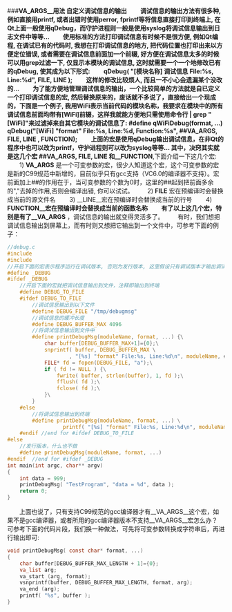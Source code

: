 ###__VA_ARGS__用法
自定义调试信息的输出
　　调试信息的输出方法有很多种,  例如直接用printf,  或者出错时使用perror, fprintf等将信息直接打印到终端上, 在Qt上面一般使用qDebug，而守护进程则一般是使用syslog将调试信息输出到日志文件中等等...
　　使用标准的方法打印调试信息有时候不是很方便,  例如Qt编程, 在调试已有的代码时, 我想在打印调试信息的地方, 把代码位置也打印出来以方便定位错误, 或者需要在调试信息前面加一个前辍, 好方便在调试信息太多的时候可以用grep过滤一下, 仅显示本模块的调试信息, 这时就需要一个一个地修改已有的qDebug, 使其成为以下形式:
　　qDebug( "[模块名称] 调试信息  File:%s, Line:%d", __FILE__, __LINE__ );
　　这样的修改比较烦人, 而且一不小心会遗漏某个没改的...
　　为了能方便地管理调试信息的输出，一个比较简单的方法就是自已定义一个打印调试信息的宏, 然后替换原来的，废话就不多说了，直接给出一个现成的，下面是一个例子, 我用WiFi表示当前代码的模块名称，我要求在模块中的所有调试信息前面均带有[WiFi]前辍，这样我就能方便地只需使用命令行 | grep "\[WiFi\]"来过滤掉来自其它模块的调试信息了:
#define qWiFiDebug(format, ...) qDebug("[WiFi] "format" File:%s, Line:%d, Function:%s", ##__VA_ARGS__, __FILE__, __LINE__ , __FUNCTION__);
　　上面的宏是使用qDebug输出调试信息，在非Qt的程序中也可以改为printf，守护进程则可以改为syslog等等...  其中，决窍其实就是这几个宏 ##__VA_ARGS__, __FILE__, __LINE__ 和__FUNCTION__,下面介绍一下这几个宏:
　　1)  __VA_ARGS__ 是一个可变参数的宏，很少人知道这个宏，这个可变参数的宏是新的C99规范中新增的，目前似乎只有gcc支持（VC6.0的编译器不支持）。宏前面加上##的作用在于，当可变参数的个数为0时，这里的##起到把前面多余的","去掉的作用,否则会编译出错, 你可以试试。
　　2) __FILE__ 宏在预编译时会替换成当前的源文件名
　　3) __LINE__宏在预编译时会替换成当前的行号
　　4) __FUNCTION__宏在预编译时会替换成当前的函数名称
　　有了以上这几个宏，特别是有了__VA_ARGS__ ，调试信息的输出就变得灵活多了。
　　有时，我们想把调试信息输出到屏幕上，而有时则又想把它输出到一个文件中，可参考下面的例子：

```c
//debug.c
#include 
#include
//开启下面的宏表示程序运行在调试版本, 否则为发行版本, 这里假设只有调试版本才输出调试信息
#define _DEBUG
#ifdef _DEBUG
    //开启下面的宏就把调试信息输出到文件，注释即输出到终端
    #define DEBUG_TO_FILE
    #ifdef DEBUG_TO_FILE
        //调试信息输出到以下文件
        #define DEBUG_FILE "/tmp/debugmsg"
        //调试信息的缓冲长度
        #define DEBUG_BUFFER_MAX 4096
        //将调试信息输出到文件中
        #define printDebugMsg(moduleName, format, ...) {\
            char buffer[DEBUG_BUFFER_MAX+1]={0};\
            snprintf( buffer, DEBUG_BUFFER_MAX \
                    , "[%s] "format" File:%s, Line:%d\n", moduleName, ##__VA_ARGS__, __FILE__, __LINE__ );\
            FILE* fd = fopen(DEBUG_FILE, "a");\
            if ( fd != NULL ) {\
                fwrite( buffer, strlen(buffer), 1, fd );\
                fflush( fd );\
                fclose( fd );\
            }\
        }
    #else
        //将调试信息输出到终端
        #define printDebugMsg(moduleName, format, ...) \
                  printf( "[%s] "format" File:%s, Line:%d\n", moduleName, ##__VA_ARGS__, __FILE__, __LINE__ );
    #endif //end for #ifdef DEBUG_TO_FILE
#else
    //发行版本，什么也不做
    #define printDebugMsg(moduleName, format, ...)
#endif  //end for #ifdef _DEBUG
int main(int argc, char** argv)
{
    int data = 999;
    printDebugMsg( "TestProgram", "data = %d", data );
    return 0;
}
``` 
 
　　上面也说了，只有支持C99规范的gcc编译器才有__VA_ARGS__这个宏，如果不是gcc编译器，或者所用的gcc编译器版本不支持__VA_ARGS__宏怎么办？ 可参考下面的代码片段，我们换一种做法，可先将可变参数转换成字符串后，再进行输出即可:

```c
void printDebugMsg( const char* format, ...)
{
    char buffer[DEBUG_BUFFER_MAX_LENGTH + 1]={0};
    va_list arg;
    va_start (arg, format);
    vsnprintf(buffer, DEBUG_BUFFER_MAX_LENGTH, format, arg);
    va_end (arg);
    printf( "%s", buffer );
}
```